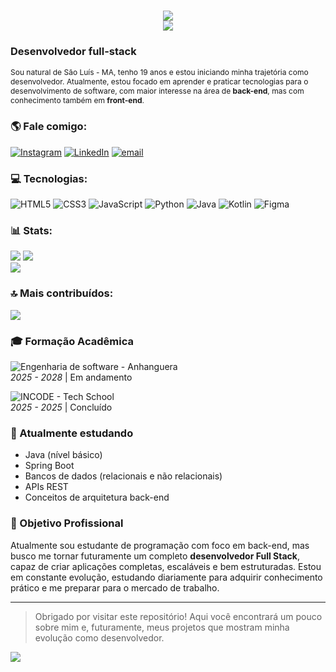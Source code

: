 <h1 align="center">
  <img src="https://readme-typing-svg.herokuapp.com/?font=Righteous&size=35&center=true&vCenter=true&width=500&height=70&duration=4000&lines=Opa!+👋;+Eu+sou+o+Vitor!;&color=ffffff" />

<div align="center" class="animated-header">
  <img src="https://readme-typing-svg.herokuapp.com/?lines=Desenvolvedor+FullStack++👩‍💻;Engenharia+de+software+🏗+💻;&font=Fira%20Code&center=true&width=440&height=45&color=00BFFF&vCenter=true&pause=1000&size=22" />
</div>

<div class="matrix-animation"></div>

### Desenvolvedor full-stack
<span style="font-size: 12px;">Sou natural de São Luís - MA, tenho 19 anos e estou iniciando minha trajetória como desenvolvedor. Atualmente, estou focado em aprender e praticar tecnologias para o desenvolvimento de software, com maior interesse na área de **back-end**, mas com conhecimento também em **front-end**.</span>
<br>

### 🌎 Fale comigo:
[![Instagram](https://img.shields.io/badge/Instagram-%23E4405F.svg?logo=Instagram&logoColor=white)](https://instagram.com/souzza_sn) [![LinkedIn](https://img.shields.io/badge/LinkedIn-%230077B5.svg?logo=linkedin&logoColor=white)](https://www.linkedin.com/in/vitor-souza-68b3782aa) [![email](https://img.shields.io/badge/Email-D14836?logo=gmail&logoColor=white)](mailto:dev.souzza.17@gmail.com) 
<br>

### 💻 Tecnologias:
![HTML5](https://img.shields.io/badge/html5-%23E34F26.svg?style=for-the-badge&logo=html5&logoColor=white) ![CSS3](https://img.shields.io/badge/css3-%231572B6.svg?style=for-the-badge&logo=css3&logoColor=white) ![JavaScript](https://img.shields.io/badge/javascript-%23323330.svg?style=for-the-badge&logo=javascript&logoColor=%23F7DF1E) ![Python](https://img.shields.io/badge/python-3670A0?style=for-the-badge&logo=python&logoColor=ffdd54) ![Java](https://img.shields.io/badge/java-%23ED8B00.svg?style=for-the-badge&logo=openjdk&logoColor=white) ![Kotlin](https://img.shields.io/badge/kotlin-%237F52FF.svg?style=for-the-badge&logo=kotlin&logoColor=white) ![Figma](https://img.shields.io/badge/figma-%23F24E1E.svg?style=for-the-badge&logo=figma&logoColor=white)

### 📊 Stats:
![](https://github-readme-stats.vercel.app/api?username=souzza-dev&theme=dark&hide_border=false&include_all_commits=false&count_private=false)                                                                                                                                        ![](https://nirzak-streak-stats.vercel.app/?user=souzza-dev&theme=dark&hide_border=false)<br/>
![](https://github-readme-stats.vercel.app/api/top-langs/?username=souzza-dev&theme=dark&hide_border=false&include_all_commits=false&count_private=false&layout=compact)


### 🔝 Mais contribuídos:
![](https://github-contributor-stats.vercel.app/api?username=souzza-dev&limit=5&theme=dark&combine_all_yearly_contributions=true)


### 🎓 Formação Acadêmica
![Engenharia de software - Anhanguera](https://img.shields.io/badge/Engenharia%20de%20software-Anhanguera-FF6700?style=for-the-badge) 
<br>*2025 - 2028* | Em andamento

![INCODE - Tech School](https://img.shields.io/badge/INCODE-Tech%20School-228B22?style=for-the-badge)
<br>*2025 - 2025* | Concluído


### 🚀 Atualmente estudando
- Java (nível básico)
- Spring Boot
- Bancos de dados (relacionais e não relacionais)
- APIs REST
- Conceitos de arquitetura back-end


### 🎯 Objetivo Profissional
Atualmente sou estudante de programação com foco em back-end, mas busco me tornar futuramente um completo **desenvolvedor Full Stack**, capaz de criar aplicações completas, escaláveis e bem estruturadas. Estou em constante evolução, estudando diariamente para adquirir conhecimento prático e me preparar para o mercado de trabalho.

---
> Obrigado por visitar este repositório! Aqui você encontrará um pouco sobre mim e, futuramente, meus projetos que mostram minha evolução como desenvolvedor.
> 
[![](https://visitcount.itsvg.in/api?id=souzza-dev&icon=0&color=0)](https://visitcount.itsvg.in)

<!-- Proudly created with GPRM ( https://gprm.itsvg.in ) -->
